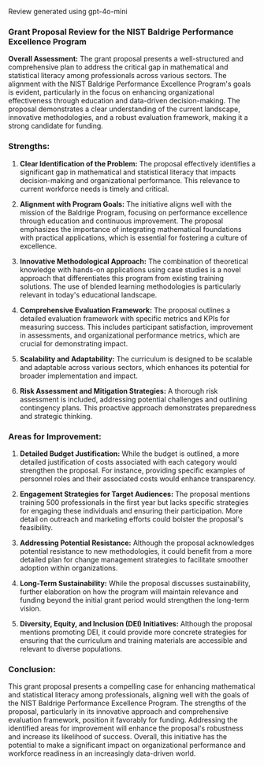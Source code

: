 Review generated using gpt-4o-mini

### Grant Proposal Review for the NIST Baldrige Performance Excellence Program

**Overall Assessment:**
The grant proposal presents a well-structured and comprehensive plan to address the critical gap in mathematical and statistical literacy among professionals across various sectors. The alignment with the NIST Baldrige Performance Excellence Program's goals is evident, particularly in the focus on enhancing organizational effectiveness through education and data-driven decision-making. The proposal demonstrates a clear understanding of the current landscape, innovative methodologies, and a robust evaluation framework, making it a strong candidate for funding.

### Strengths:

1. **Clear Identification of the Problem:**
   The proposal effectively identifies a significant gap in mathematical and statistical literacy that impacts decision-making and organizational performance. This relevance to current workforce needs is timely and critical.

2. **Alignment with Program Goals:**
   The initiative aligns well with the mission of the Baldrige Program, focusing on performance excellence through education and continuous improvement. The proposal emphasizes the importance of integrating mathematical foundations with practical applications, which is essential for fostering a culture of excellence.

3. **Innovative Methodological Approach:**
   The combination of theoretical knowledge with hands-on applications using case studies is a novel approach that differentiates this program from existing training solutions. The use of blended learning methodologies is particularly relevant in today's educational landscape.

4. **Comprehensive Evaluation Framework:**
   The proposal outlines a detailed evaluation framework with specific metrics and KPIs for measuring success. This includes participant satisfaction, improvement in assessments, and organizational performance metrics, which are crucial for demonstrating impact.

5. **Scalability and Adaptability:**
   The curriculum is designed to be scalable and adaptable across various sectors, which enhances its potential for broader implementation and impact.

6. **Risk Assessment and Mitigation Strategies:**
   A thorough risk assessment is included, addressing potential challenges and outlining contingency plans. This proactive approach demonstrates preparedness and strategic thinking.

### Areas for Improvement:

1. **Detailed Budget Justification:**
   While the budget is outlined, a more detailed justification of costs associated with each category would strengthen the proposal. For instance, providing specific examples of personnel roles and their associated costs would enhance transparency.

2. **Engagement Strategies for Target Audiences:**
   The proposal mentions training 500 professionals in the first year but lacks specific strategies for engaging these individuals and ensuring their participation. More detail on outreach and marketing efforts could bolster the proposal's feasibility.

3. **Addressing Potential Resistance:**
   Although the proposal acknowledges potential resistance to new methodologies, it could benefit from a more detailed plan for change management strategies to facilitate smoother adoption within organizations.

4. **Long-Term Sustainability:**
   While the proposal discusses sustainability, further elaboration on how the program will maintain relevance and funding beyond the initial grant period would strengthen the long-term vision.

5. **Diversity, Equity, and Inclusion (DEI) Initiatives:**
   Although the proposal mentions promoting DEI, it could provide more concrete strategies for ensuring that the curriculum and training materials are accessible and relevant to diverse populations.

### Conclusion:
This grant proposal presents a compelling case for enhancing mathematical and statistical literacy among professionals, aligning well with the goals of the NIST Baldrige Performance Excellence Program. The strengths of the proposal, particularly in its innovative approach and comprehensive evaluation framework, position it favorably for funding. Addressing the identified areas for improvement will enhance the proposal's robustness and increase its likelihood of success. Overall, this initiative has the potential to make a significant impact on organizational performance and workforce readiness in an increasingly data-driven world.